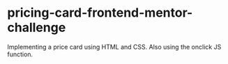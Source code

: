 # pricing-card-frontend-mentor-challenge
Implementing a price card using HTML and CSS.
Also using the onclick JS function.

